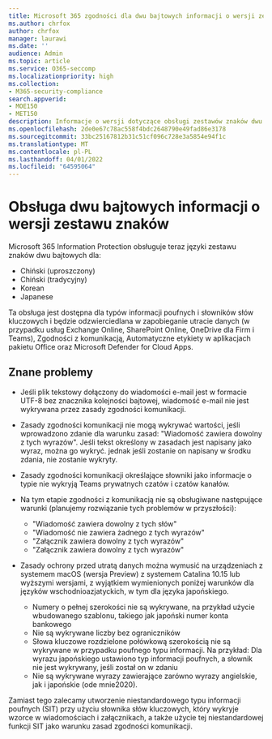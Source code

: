 ```yaml
---
title: Microsoft 365 zgodności dla dwu bajtowych informacji o wersji zestawu znaków
ms.author: chrfox
author: chrfox
manager: laurawi
ms.date: ''
audience: Admin
ms.topic: article
ms.service: O365-seccomp
ms.localizationpriority: high
ms.collection:
- M365-security-compliance
search.appverid:
- MOE150
- MET150
description: Informacje o wersji dotyczące obsługi zestawów znaków dwu bajtowych.
ms.openlocfilehash: 2de0e67c78ac558f4bdc2648790e49fad86e3178
ms.sourcegitcommit: 33bc25167812b31c51cf096c728e3a5854e94f1c
ms.translationtype: MT
ms.contentlocale: pl-PL
ms.lasthandoff: 04/01/2022
ms.locfileid: "64595064"
---
```

# <a name="support-for-double-byte-character-set-release-notes"></a>Obsługa dwu bajtowych informacji o wersji zestawu znaków

 Microsoft 365 Information Protection obsługuje teraz języki zestawu znaków dwu bajtowych dla:

- Chiński (uproszczony)
- Chiński (tradycyjny)
- Korean
- Japanese

Ta obsługa jest dostępna dla typów informacji poufnych i słowników słów kluczowych i będzie odzwierciedlana w zapobieganie utracie danych (w przypadku usług Exchange Online, SharePoint Online, OneDrive dla Firm i Teams), Zgodności z komunikacją, Automatyczne etykiety w aplikacjach pakietu Office oraz Microsoft Defender for Cloud Apps.

## <a name="known-issues"></a>Znane problemy

- Jeśli plik tekstowy dołączony do wiadomości e-mail jest w formacie UTF-8 bez znacznika kolejności bajtowej, wiadomość e-mail nie jest wykrywana przez zasady zgodności komunikacji.

- Zasady zgodności komunikacji nie mogą wykrywać wartości, jeśli wprowadzono zdanie dla warunku zasad: "Wiadomość zawiera dowolny z tych wyrazów". Jeśli tekst określony w zasadach jest napisany jako wyraz, można go wykryć. jednak jeśli zostanie on napisany w środku zdania, nie zostanie wykryty.

- Zasady zgodności komunikacji określające słowniki jako informacje o typie nie wykryją Teams prywatnych czatów i czatów kanałów.

- Na tym etapie zgodności z komunikacją nie są obsługiwane następujące warunki (planujemy rozwiązanie tych problemów w przyszłości): 
  - "Wiadomość zawiera dowolny z tych słów"
  - "Wiadomość nie zawiera żadnego z tych wyrazów"
  - "Załącznik zawiera dowolny z tych wyrazów"
  - "Załącznik zawiera dowolny z tych wyrazów"

- Zasady ochrony przed utratą danych można wymusić na urządzeniach z systemem macOS (wersja Preview) z systemem Catalina 10.15 lub wyższymi wersjami, z wyjątkiem wymienionych poniżej warunków dla języków wschodnioazjatyckich, w tym dla języka japońskiego.
  - Numery o pełnej szerokości nie są wykrywane, na przykład użycie wbudowanego szablonu, takiego jak japoński numer konta bankowego
  - Nie są wykrywane liczby bez ograniczników
  - Słowa kluczowe rozdzielone połówkową szerokością nie są wykrywane w przypadku poufnego typu informacji. Na przykład: Dla wyrazu japońskiego ustawiono typ informacji poufnych, a słownik nie jest wykrywany, jeśli został on w zdaniu
  - Nie są wykrywane wyrazy zawierające zarówno wyrazy angielskie, jak i japońskie (ode mnie2020).

Zamiast tego zalecamy utworzenie niestandardowego typu informacji poufnych (SIT) przy użyciu słownika słów kluczowych, który wykryje wzorce w wiadomościach i załącznikach, a także użycie tej niestandardowej funkcji SIT jako warunku zasad zgodności komunikacji.
